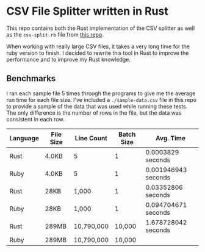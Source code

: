 # CSV File Splitter written in Rust

This repo contains both the Rust implementation of the CSV splitter as well as the
`csv-split.rb` file from [this repo](https://github.com/imartingraham/csv-split).

When working with really large CSV files, it takes a very long time for the ruby version to finish. I decided to rewrite this tool in
Rust to improve the performance and to improve my Rust knowledge.

## Benchmarks

I ran each sample file 5 times through the programs to give me the average run time for each file size.
I've included a `./sample-data.csv` file in this repo to provide a sample of the data that was used while running these tests.
The only difference is the number of rows in the file, but the data was consistent in each row.

| Language | File Size | Line Count | Batch Size | Avg. Time |
| -- | -- | -- | -- | -- |
| Rust | 4.0KB | 5 | 1 | 0.0003829 seconds |
| Ruby | 4.0KB | 5 | 1 | 0.001946943 seconds |
| Rust | 28KB | 1,000 | 1 | 0.03352806 seconds |
| Ruby | 28KB | 1,000 | 1 | 0.094704671 seconds |
| Rust | 289MB | 10,790,000 | 10,000 | 1.678728042 seconds |
| Ruby | 289MB | 10,790,000 | 10,000 | |
